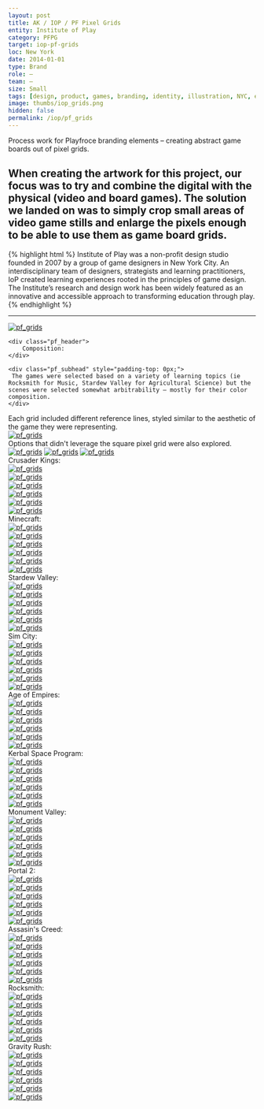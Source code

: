 ```yaml
---
layout: post
title: AK / IOP / PF Pixel Grids
entity: Institute of Play
category: PFPG
target: iop-pf-grids
loc: New York
date: 2014-01-01
type: Brand
role: –
team: –
size: Small
tags: [design, product, games, branding, identity, illustration, NYC, education, non_profit, process]
image: thumbs/iop_grids.png
hidden: false
permalink: /iop/pf_grids
---
```


<div class="bg_color_none">
<div class="large_words">
Process work for Playfroce branding elements – creating abstract game boards out of pixel grids. 
</div>
</div>

## When creating the artwork for this project, our focus was to try and combine the digital with the physical (video and board games). The solution we landed on was to simply crop small areas of video game stills and enlarge the pixels enough to be able to use them as game board grids.
 

{% highlight html %}
Institute of Play was a non-profit design studio founded in 2007 by a group of game designers in New York City. An interdisciplinary team of designers, strategists and learning practitioners, IoP created learning experiences rooted in the principles of game design. The Institute’s research and design work has been widely featured as an innovative and accessible approach to transforming education through play.
{% endhighlight %}

---

<div class="pf_container_a3">
  <a href="{{site.baseurl}}/images/projects/iop_playforce/grids/00_a.svg" target="_blank">
  <img src="{{site.baseurl}}/images/projects/iop_playforce/grids/00_a.svg" alt="pf_grids"></a>
</div>

<div class="pf_container_a1">

	<div class="pf_header">
		Composition:
	</div>

</div>

<div class="pf_container_a1">

	<div class="pf_subhead" style="padding-top: 0px;">
	 The games were selected based on a variety of learning topics (ie Rocksmith for Music, Stardew Valley for Agricultural Science) but the scenes were selected somewhat arbitrability – mostly for their color composition.
	</div>

  <div class="pf_subhead">
   Each grid included different reference lines, styled similar to the aesthetic of the game they were representing.  
  </div>

</div>

<div class="pf_container_a1">
  <a href="{{site.baseurl}}/images/projects/iop_playforce/grids/ref_lines_00.png" target="_blank">
  <img src="{{site.baseurl}}/images/projects/iop_playforce/grids/ref_lines_00.png" alt="pf_grids"></a>
</div>


<div class="pf_container_a1">

  <div class="pf_subhead">
   Options that didn't leverage the square pixel grid were also explored.
  </div>

</div>

<div class="pf_container_a1">

  <a href="{{site.baseurl}}/images/projects/iop_playforce/grids/ref_lines_03.png" target="_blank">
  <img src="{{site.baseurl}}/images/projects/iop_playforce/grids/ref_lines_03.png" alt="pf_grids"></a>

  <a href="{{site.baseurl}}/images/projects/iop_playforce/grids/ref_lines_04.png" target="_blank">
  <img src="{{site.baseurl}}/images/projects/iop_playforce/grids/ref_lines_04.png" alt="pf_grids"></a>

  <a href="{{site.baseurl}}/images/projects/iop_playforce/grids/ref_lines_01.png" target="_blank">
  <img src="{{site.baseurl}}/images/projects/iop_playforce/grids/ref_lines_01.png" alt="pf_grids"></a>

</div>


<!--  -->


<div class="pf_grid_divider2"></div>

<!--  -->



<div class="pf_container_a1">

  <div class="pf_header">
    Crusader Kings:
  </div>

</div>


<div class="pf_container_a3">
  <a href="{{site.baseurl}}/images/projects/iop_playforce/grids/05_a.svg" target="_blank">
  <img src="{{site.baseurl}}/images/projects/iop_playforce/grids/05_a.svg" alt="pf_grids"></a>
</div>

<div class="pf_grid">
  <a href="{{site.baseurl}}/images/projects/iop_playforce/grids/05_b.svg" target="_blank">
  <img src="{{site.baseurl}}/images/projects/iop_playforce/grids/05_b.svg" alt="pf_grids"></a>
</div>

<div class="pf_grid_flex">

  <div class="pf_grid">
  <a href="{{site.baseurl}}/images/projects/iop_playforce/grids/05_c.jpg" target="_blank">
  <img src="{{site.baseurl}}/images/projects/iop_playforce/grids/05_c.jpg" alt="pf_grids"></a>
</div>

  <div class="pf_grid">
    <a href="{{site.baseurl}}/images/projects/iop_playforce/grids/05_d.jpg" target="_blank">
    <img src="{{site.baseurl}}/images/projects/iop_playforce/grids/05_d.jpg" alt="pf_grids"></a>
  </div>

</div>

<div class="pf_grid_flex">


  <div class="pf_grid">
    <a href="{{site.baseurl}}/images/projects/iop_playforce/grids/05_f.jpg" target="_blank">
    <img src="{{site.baseurl}}/images/projects/iop_playforce/grids/05_f.jpg" alt="pf_grids"></a>
  </div>

  <div class="pf_grid">
    <a href="{{site.baseurl}}/images/projects/iop_playforce/grids/05_e.jpg" target="_blank">
    <img src="{{site.baseurl}}/images/projects/iop_playforce/grids/05_e.jpg" alt="pf_grids"></a>
  </div>

</div>

<!--  -->



<div class="pf_grid_divider2"></div>


<!--  -->


<div class="pf_container_a1">

  <div class="pf_header">
    Minecraft:
  </div>

</div>


<div class="pf_container_a3">
  <a href="{{site.baseurl}}/images/projects/iop_playforce/grids/09_a.svg" target="_blank">
  <img src="{{site.baseurl}}/images/projects/iop_playforce/grids/09_a.svg" alt="pf_grids"></a>
</div>

<div class="pf_grid">
  <a href="{{site.baseurl}}/images/projects/iop_playforce/grids/09_b.svg" target="_blank">
  <img src="{{site.baseurl}}/images/projects/iop_playforce/grids/09_b.svg" alt="pf_grids"></a>
</div>

<div class="pf_grid_flex">

  <div class="pf_grid">
  <a href="{{site.baseurl}}/images/projects/iop_playforce/grids/09_c.jpg" target="_blank">
  <img src="{{site.baseurl}}/images/projects/iop_playforce/grids/09_c.jpg" alt="pf_grids"></a>
</div>

  <div class="pf_grid">
    <a href="{{site.baseurl}}/images/projects/iop_playforce/grids/09_d.jpg" target="_blank">
    <img src="{{site.baseurl}}/images/projects/iop_playforce/grids/09_d.jpg" alt="pf_grids"></a>
  </div>

</div>

<div class="pf_grid_flex">


  <div class="pf_grid">
    <a href="{{site.baseurl}}/images/projects/iop_playforce/grids/09_f.jpg" target="_blank">
    <img src="{{site.baseurl}}/images/projects/iop_playforce/grids/09_f.jpg" alt="pf_grids"></a>
  </div>

  <div class="pf_grid">
    <a href="{{site.baseurl}}/images/projects/iop_playforce/grids/09_e.jpg" target="_blank">
    <img src="{{site.baseurl}}/images/projects/iop_playforce/grids/09_e.jpg" alt="pf_grids"></a>
  </div>

</div>



 

<!--  -->


<div class="pf_grid_divider2"></div>


<!--  -->


<div class="pf_container_a1">

  <div class="pf_header">
    Stardew Valley:
  </div>

</div>



<div class="pf_container_a3">
  <a href="{{site.baseurl}}/images/projects/iop_playforce/grids/01_a.svg" target="_blank">
  <img src="{{site.baseurl}}/images/projects/iop_playforce/grids/01_a.svg" alt="pf_grids"></a>
</div>

<div class="pf_grid">
  <a href="{{site.baseurl}}/images/projects/iop_playforce/grids/01_b.svg" target="_blank">
  <img src="{{site.baseurl}}/images/projects/iop_playforce/grids/01_b.svg" alt="pf_grids"></a>
</div>

<div class="pf_grid_flex">

  <div class="pf_grid">
  <a href="{{site.baseurl}}/images/projects/iop_playforce/grids/01_c.jpg" target="_blank">
  <img src="{{site.baseurl}}/images/projects/iop_playforce/grids/01_c.jpg" alt="pf_grids"></a>
</div>

  <div class="pf_grid">
    <a href="{{site.baseurl}}/images/projects/iop_playforce/grids/01_d.jpg" target="_blank">
    <img src="{{site.baseurl}}/images/projects/iop_playforce/grids/01_d.jpg" alt="pf_grids"></a>
  </div>

</div>

<div class="pf_grid_flex">


  <div class="pf_grid">
    <a href="{{site.baseurl}}/images/projects/iop_playforce/grids/01_f.jpg" target="_blank">
    <img src="{{site.baseurl}}/images/projects/iop_playforce/grids/01_f.jpg" alt="pf_grids"></a>
  </div>

  <div class="pf_grid">
    <a href="{{site.baseurl}}/images/projects/iop_playforce/grids/01_e.jpg" target="_blank">
    <img src="{{site.baseurl}}/images/projects/iop_playforce/grids/01_e.jpg" alt="pf_grids"></a>
  </div>

</div>


<!--  -->


<div class="pf_grid_divider2"></div>


<!--  -->


<div class="pf_container_a1">

  <div class="pf_header">
    Sim City:
  </div>

</div>



<div class="pf_container_a3">
  <a href="{{site.baseurl}}/images/projects/iop_playforce/grids/02_a.svg" target="_blank">
  <img src="{{site.baseurl}}/images/projects/iop_playforce/grids/02_a.svg" alt="pf_grids"></a>
</div>


<div class="pf_grid">
  <a href="{{site.baseurl}}/images/projects/iop_playforce/grids/02_b.svg" target="_blank">
  <img src="{{site.baseurl}}/images/projects/iop_playforce/grids/02_b.svg" alt="pf_grids"></a>
</div>

<div class="pf_grid_flex">

  <div class="pf_grid">
  <a href="{{site.baseurl}}/images/projects/iop_playforce/grids/02_c.jpg" target="_blank">
  <img src="{{site.baseurl}}/images/projects/iop_playforce/grids/02_c.jpg" alt="pf_grids"></a>
</div>

  <div class="pf_grid">
    <a href="{{site.baseurl}}/images/projects/iop_playforce/grids/02_d.jpg" target="_blank">
    <img src="{{site.baseurl}}/images/projects/iop_playforce/grids/02_d.jpg" alt="pf_grids"></a>
  </div>

</div>

<div class="pf_grid_flex">


  <div class="pf_grid">
    <a href="{{site.baseurl}}/images/projects/iop_playforce/grids/02_f.jpg" target="_blank">
    <img src="{{site.baseurl}}/images/projects/iop_playforce/grids/02_f.jpg" alt="pf_grids"></a>
  </div>

  <div class="pf_grid">
    <a href="{{site.baseurl}}/images/projects/iop_playforce/grids/02_e.jpg" target="_blank">
    <img src="{{site.baseurl}}/images/projects/iop_playforce/grids/02_e.jpg" alt="pf_grids"></a>
  </div>

</div>


<!--  -->


<div class="pf_grid_divider2"></div>


<!--  -->


<div class="pf_container_a1">

  <div class="pf_header">
    Age of Empires:
  </div>

</div>



<div class="pf_container_a3">
  <a href="{{site.baseurl}}/images/projects/iop_playforce/grids/03_a.svg" target="_blank">
  <img src="{{site.baseurl}}/images/projects/iop_playforce/grids/03_a.svg" alt="pf_grids"></a>
</div>


<div class="pf_grid">
  <a href="{{site.baseurl}}/images/projects/iop_playforce/grids/03_b.svg" target="_blank">
  <img src="{{site.baseurl}}/images/projects/iop_playforce/grids/03_b.svg" alt="pf_grids"></a>
</div>

<div class="pf_grid_flex">

  <div class="pf_grid">
  <a href="{{site.baseurl}}/images/projects/iop_playforce/grids/03_c.jpg" target="_blank">
  <img src="{{site.baseurl}}/images/projects/iop_playforce/grids/03_c.jpg" alt="pf_grids"></a>
</div>

  <div class="pf_grid">
    <a href="{{site.baseurl}}/images/projects/iop_playforce/grids/03_d.jpg" target="_blank">
    <img src="{{site.baseurl}}/images/projects/iop_playforce/grids/03_d.jpg" alt="pf_grids"></a>
  </div>

</div>

<div class="pf_grid_flex">


  <div class="pf_grid">
    <a href="{{site.baseurl}}/images/projects/iop_playforce/grids/03_f.jpg" target="_blank">
    <img src="{{site.baseurl}}/images/projects/iop_playforce/grids/03_f.jpg" alt="pf_grids"></a>
  </div>

  <div class="pf_grid">
    <a href="{{site.baseurl}}/images/projects/iop_playforce/grids/03_e.jpg" target="_blank">
    <img src="{{site.baseurl}}/images/projects/iop_playforce/grids/03_e.jpg" alt="pf_grids"></a>
  </div>

</div>



<!--  -->


<div class="pf_grid_divider2"></div>


<!--  -->


<div class="pf_container_a1">

  <div class="pf_header">
    Kerbal Space Program:
  </div>

</div>


<div class="pf_container_a3">
  <a href="{{site.baseurl}}/images/projects/iop_playforce/grids/04_a.svg" target="_blank">
  <img src="{{site.baseurl}}/images/projects/iop_playforce/grids/04_a.svg" alt="pf_grids"></a>
</div>


<div class="pf_grid">
  <a href="{{site.baseurl}}/images/projects/iop_playforce/grids/04_b.svg" target="_blank">
  <img src="{{site.baseurl}}/images/projects/iop_playforce/grids/04_b.svg" alt="pf_grids"></a>
</div>

<div class="pf_grid_flex">

  <div class="pf_grid">
  <a href="{{site.baseurl}}/images/projects/iop_playforce/grids/04_c.jpg" target="_blank">
  <img src="{{site.baseurl}}/images/projects/iop_playforce/grids/04_c.jpg" alt="pf_grids"></a>
</div>

  <div class="pf_grid">
    <a href="{{site.baseurl}}/images/projects/iop_playforce/grids/04_d.jpg" target="_blank">
    <img src="{{site.baseurl}}/images/projects/iop_playforce/grids/04_d.jpg" alt="pf_grids"></a>
  </div>

</div>

<div class="pf_grid_flex">


  <div class="pf_grid">
    <a href="{{site.baseurl}}/images/projects/iop_playforce/grids/04_f.jpg" target="_blank">
    <img src="{{site.baseurl}}/images/projects/iop_playforce/grids/04_f.jpg" alt="pf_grids"></a>
  </div>

  <div class="pf_grid">
    <a href="{{site.baseurl}}/images/projects/iop_playforce/grids/04_e.jpg" target="_blank">
    <img src="{{site.baseurl}}/images/projects/iop_playforce/grids/04_e.jpg" alt="pf_grids"></a>
  </div>

</div>




<!--  -->


<div class="pf_grid_divider2"></div>



<!--  -->


<div class="pf_container_a1">

  <div class="pf_header">
    Monument Valley:
  </div>

</div>


<div class="pf_container_a3">
  <a href="{{site.baseurl}}/images/projects/iop_playforce/grids/06_a.svg" target="_blank">
  <img src="{{site.baseurl}}/images/projects/iop_playforce/grids/06_a.svg" alt="pf_grids"></a>
</div>


<div class="pf_grid">
  <a href="{{site.baseurl}}/images/projects/iop_playforce/grids/06_b.svg" target="_blank">
  <img src="{{site.baseurl}}/images/projects/iop_playforce/grids/06_b.svg" alt="pf_grids"></a>
</div>

<div class="pf_grid_flex">

  <div class="pf_grid">
  <a href="{{site.baseurl}}/images/projects/iop_playforce/grids/06_c.jpg" target="_blank">
  <img src="{{site.baseurl}}/images/projects/iop_playforce/grids/06_c.jpg" alt="pf_grids"></a>
</div>

  <div class="pf_grid">
    <a href="{{site.baseurl}}/images/projects/iop_playforce/grids/06_d.jpg" target="_blank">
    <img src="{{site.baseurl}}/images/projects/iop_playforce/grids/06_d.jpg" alt="pf_grids"></a>
  </div>

</div>

<div class="pf_grid_flex">


  <div class="pf_grid">
    <a href="{{site.baseurl}}/images/projects/iop_playforce/grids/06_f.jpg" target="_blank">
    <img src="{{site.baseurl}}/images/projects/iop_playforce/grids/06_f.jpg" alt="pf_grids"></a>
  </div>

  <div class="pf_grid">
    <a href="{{site.baseurl}}/images/projects/iop_playforce/grids/06_e.jpg" target="_blank">
    <img src="{{site.baseurl}}/images/projects/iop_playforce/grids/06_e.jpg" alt="pf_grids"></a>
  </div>

</div>




<!--  -->



<div class="pf_grid_divider2"></div>


<!--  -->


<div class="pf_container_a1">

  <div class="pf_header">
    Portal 2:
  </div>

</div>


<div class="pf_container_a3">
  <a href="{{site.baseurl}}/images/projects/iop_playforce/grids/07_a.svg" target="_blank">
  <img src="{{site.baseurl}}/images/projects/iop_playforce/grids/07_a.svg" alt="pf_grids"></a>
</div>


<div class="pf_grid">
  <a href="{{site.baseurl}}/images/projects/iop_playforce/grids/07_b.svg" target="_blank">
  <img src="{{site.baseurl}}/images/projects/iop_playforce/grids/07_b.svg" alt="pf_grids"></a>
</div>

<div class="pf_grid_flex">

  <div class="pf_grid">
  <a href="{{site.baseurl}}/images/projects/iop_playforce/grids/07_c.jpg" target="_blank">
  <img src="{{site.baseurl}}/images/projects/iop_playforce/grids/07_c.jpg" alt="pf_grids"></a>
</div>

  <div class="pf_grid">
    <a href="{{site.baseurl}}/images/projects/iop_playforce/grids/07_d.jpg" target="_blank">
    <img src="{{site.baseurl}}/images/projects/iop_playforce/grids/07_d.jpg" alt="pf_grids"></a>
  </div>

</div>

<div class="pf_grid_flex">


  <div class="pf_grid">
    <a href="{{site.baseurl}}/images/projects/iop_playforce/grids/07_f.jpg" target="_blank">
    <img src="{{site.baseurl}}/images/projects/iop_playforce/grids/07_f.jpg" alt="pf_grids"></a>
  </div>

  <div class="pf_grid">
    <a href="{{site.baseurl}}/images/projects/iop_playforce/grids/07_e.jpg" target="_blank">
    <img src="{{site.baseurl}}/images/projects/iop_playforce/grids/07_e.jpg" alt="pf_grids"></a>
  </div>

</div>




<!--  -->


<div class="pf_grid_divider2"></div>


<!--  -->


<div class="pf_container_a1">

  <div class="pf_header">
    Assasin's Creed:
  </div>

</div>


<div class="pf_container_a3">
  <a href="{{site.baseurl}}/images/projects/iop_playforce/grids/08_a.svg" target="_blank">
  <img src="{{site.baseurl}}/images/projects/iop_playforce/grids/08_a.svg" alt="pf_grids"></a>
</div>


<div class="pf_grid">
  <a href="{{site.baseurl}}/images/projects/iop_playforce/grids/08_b.svg" target="_blank">
  <img src="{{site.baseurl}}/images/projects/iop_playforce/grids/08_b.svg" alt="pf_grids"></a>
</div>

<div class="pf_grid_flex">

  <div class="pf_grid">
  <a href="{{site.baseurl}}/images/projects/iop_playforce/grids/08_c.jpg" target="_blank">
  <img src="{{site.baseurl}}/images/projects/iop_playforce/grids/08_c.jpg" alt="pf_grids"></a>
</div>

  <div class="pf_grid">
    <a href="{{site.baseurl}}/images/projects/iop_playforce/grids/08_d.jpg" target="_blank">
    <img src="{{site.baseurl}}/images/projects/iop_playforce/grids/08_d.jpg" alt="pf_grids"></a>
  </div>

</div>

<div class="pf_grid_flex">


  <div class="pf_grid">
    <a href="{{site.baseurl}}/images/projects/iop_playforce/grids/08_f.jpg" target="_blank">
    <img src="{{site.baseurl}}/images/projects/iop_playforce/grids/08_f.jpg" alt="pf_grids"></a>
  </div>

  <div class="pf_grid">
    <a href="{{site.baseurl}}/images/projects/iop_playforce/grids/08_e.jpg" target="_blank">
    <img src="{{site.baseurl}}/images/projects/iop_playforce/grids/08_e.jpg" alt="pf_grids"></a>
  </div>

</div>





<!--  -->


<div class="pf_grid_divider2"></div>



<!--  -->


<div class="pf_container_a1">

  <div class="pf_header">
    Rocksmith:
  </div>

</div>


<div class="pf_container_a3">
  <a href="{{site.baseurl}}/images/projects/iop_playforce/grids/10_a.svg" target="_blank">
  <img src="{{site.baseurl}}/images/projects/iop_playforce/grids/10_a.svg" alt="pf_grids"></a>
</div>


<div class="pf_grid">
  <a href="{{site.baseurl}}/images/projects/iop_playforce/grids/10_b.svg" target="_blank">
  <img src="{{site.baseurl}}/images/projects/iop_playforce/grids/10_b.svg" alt="pf_grids"></a>
</div>

<div class="pf_grid_flex">

  <div class="pf_grid">
  <a href="{{site.baseurl}}/images/projects/iop_playforce/grids/10_c.jpg" target="_blank">
  <img src="{{site.baseurl}}/images/projects/iop_playforce/grids/10_c.jpg" alt="pf_grids"></a>
</div>

  <div class="pf_grid">
    <a href="{{site.baseurl}}/images/projects/iop_playforce/grids/10_d.jpg" target="_blank">
    <img src="{{site.baseurl}}/images/projects/iop_playforce/grids/10_d.jpg" alt="pf_grids"></a>
  </div>

</div>

<div class="pf_grid_flex">


  <div class="pf_grid">
    <a href="{{site.baseurl}}/images/projects/iop_playforce/grids/10_f.jpg" target="_blank">
    <img src="{{site.baseurl}}/images/projects/iop_playforce/grids/10_f.jpg" alt="pf_grids"></a>
  </div>

  <div class="pf_grid">
    <a href="{{site.baseurl}}/images/projects/iop_playforce/grids/10_e.jpg" target="_blank">
    <img src="{{site.baseurl}}/images/projects/iop_playforce/grids/10_e.jpg" alt="pf_grids"></a>
  </div>

</div>




<!--  -->


<div class="pf_grid_divider2"></div>


<!--  -->


<div class="pf_container_a1">

  <div class="pf_header">
    Gravity Rush:
  </div>

</div>


<div class="pf_container_a3">
  <a href="{{site.baseurl}}/images/projects/iop_playforce/grids/11_a.svg" target="_blank">
  <img src="{{site.baseurl}}/images/projects/iop_playforce/grids/11_a.svg" alt="pf_grids"></a>
</div>


<div class="pf_grid">
  <a href="{{site.baseurl}}/images/projects/iop_playforce/grids/11_b.svg" target="_blank">
  <img src="{{site.baseurl}}/images/projects/iop_playforce/grids/11_b.svg" alt="pf_grids"></a>
</div>

<div class="pf_grid_flex">

  <div class="pf_grid">
  <a href="{{site.baseurl}}/images/projects/iop_playforce/grids/11_c.jpg" target="_blank">
  <img src="{{site.baseurl}}/images/projects/iop_playforce/grids/11_c.jpg" alt="pf_grids"></a>
</div>

  <div class="pf_grid">
    <a href="{{site.baseurl}}/images/projects/iop_playforce/grids/11_d.jpg" target="_blank">
    <img src="{{site.baseurl}}/images/projects/iop_playforce/grids/11_d.jpg" alt="pf_grids"></a>
  </div>

</div>

<div class="pf_grid_flex">


  <div class="pf_grid">
    <a href="{{site.baseurl}}/images/projects/iop_playforce/grids/11_f.jpg" target="_blank">
    <img src="{{site.baseurl}}/images/projects/iop_playforce/grids/11_f.jpg" alt="pf_grids"></a>
  </div>

  <div class="pf_grid">
    <a href="{{site.baseurl}}/images/projects/iop_playforce/grids/11_e.jpg" target="_blank">
    <img src="{{site.baseurl}}/images/projects/iop_playforce/grids/11_e.jpg" alt="pf_grids"></a>
  </div>

</div>























